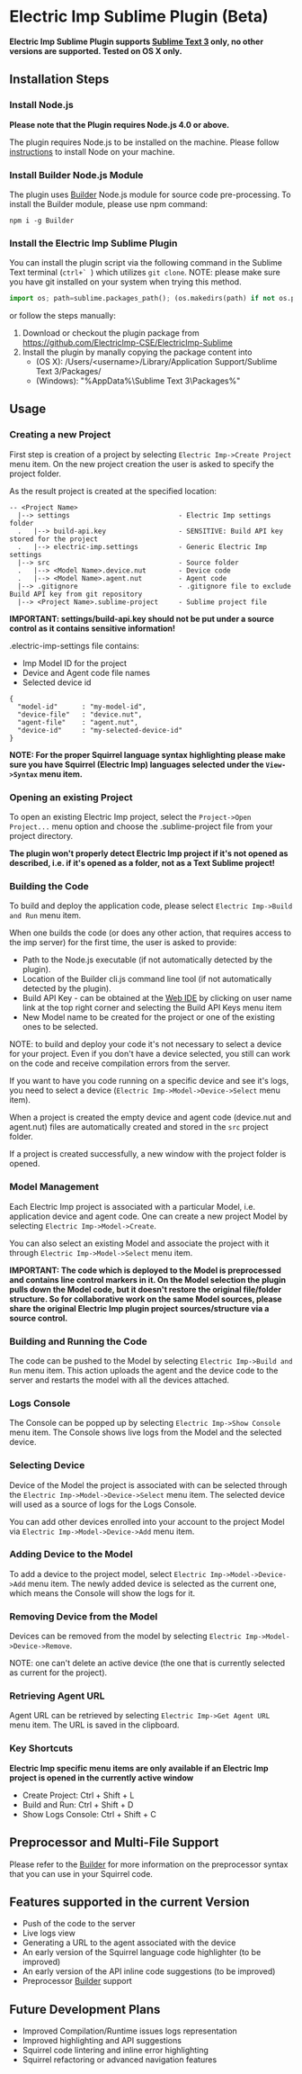 Electric Imp Sublime Plugin (Beta)
==================================

**Electric Imp Sublime Plugin supports [Sublime Text 3](https://www.sublimetext.com/3) only, no other versions are 
supported. Tested on OS X only.**

## Installation Steps

### Install Node.js

**Please note that the Plugin requires Node.js 4.0 or above.**

The plugin requires Node.js to be installed on the machine. Please follow 
[instructions](https://nodejs.org/en/download/package-manager/) to install Node on your machine.
  
### Install Builder Node.js Module

The plugin uses [Builder](https://github.com/electricimp/Builder) Node.js module for source code pre-processing. 
To install the Builder module, please use npm command:

```
npm i -g Builder
```

### Install the Electric Imp Sublime Plugin

You can install the plugin script via the following command in the Sublime Text terminal (``ctrl+` ``) 
which utilizes `git clone`. NOTE: please make sure you have git installed on your system when trying this method.

```python
import os; path=sublime.packages_path(); (os.makedirs(path) if not os.path.exists(path) else None); window.run_command('exec', {'cmd': ['git', 'clone', 'https://github.com/electricimp/ElectricImp-Sublime.git', 'imp-developer'], 'working_dir': path}); window.run_command('exec', {'cmd': ['git', 'pull'], 'working_dir': os.path.join(path, "imp-developer")})
```

or follow the steps manually:

1. Download or checkout the plugin package from https://github.com/ElectricImp-CSE/ElectricImp-Sublime
2. Install the plugin by manally copying the package content into
    - (OS X): /Users/&lt;username&gt;/Library/Application Support/Sublime Text 3/Packages/
    - (Windows): "%AppData%\Sublime Text 3\Packages\%"

## Usage

### Creating a new Project

First step is creation of a project by selecting ``Electric Imp->Create Project`` menu item. On the new project creation 
the user is asked to specify the project folder.

As the result project is created at the specified location:

```
-- <Project Name>
  |--> settings                           - Electric Imp settings folder
  .   |--> build-api.key                  - SENSITIVE: Build API key stored for the project
  .   |--> electric-imp.settings          - Generic Electric Imp settings
  |--> src                                - Source folder 
  .   |--> <Model Name>.device.nut        - Device code
  .   |--> <Model Name>.agent.nut         - Agent code
  |--> .gitignore                         - .gitignore file to exclude Build API key from git repository
  |--> <Project Name>.sublime-project     - Sublime project file
```

**IMPORTANT: settings/build-api.key should not be put under a source control as it contains sensitive information!**

<Project Name>.electric-imp-settings file contains:

- Imp Model ID for the project
- Device and Agent code file names
- Selected device id

```
{
  "model-id"      : "my-model-id",
  "device-file"   : "device.nut",
  "agent-file"    : "agent.nut",
  "device-id"     : "my-selected-device-id"
}
```

**NOTE: For the proper Squirrel language syntax highlighting please make sure you have Squirrel (Electric Imp) 
languages selected under the ``View->Syntax`` menu item.** 

### Opening an existing Project

To open an existing Electric Imp project, select the ``Project->Open Project...`` menu option and choose the 
<Project Name>.sublime-project file from your project directory.

**The plugin won't properly detect Electric Imp project if it's not opened as described, i.e. if it's opened
as a folder, not as a Text Sublime project!**

### Building the Code

To build and deploy the application code, please select ``Electric Imp->Build and Run`` menu item.

When one builds the code (or does any other action, that requires access to the imp server) for the first time, the user 
is asked to provide:

- Path to the Node.js executable (if not automatically detected by the plugin).
- Location of the Builder cli.js command line tool (if not automatically detected by the plugin).
- Build API Key - can be obtained at the [Web IDE](https://ide.electricimp.com) by clicking on user name link at the 
top right corner and selecting the Build API Keys menu item 
- New Model name to be created for the project or one of the existing ones to be selected.

NOTE: to build and deploy your code it's not necessary to select a device for your project. Even if you don't have a 
device selected, you still can work on the code and receive compilation errors from the server.

If you want to have you code running on a specific device and see it's logs, you need to select a device 
(``Electric Imp->Model->Device->Select`` menu item).

When a project is created the empty device and agent code (device.nut and agent.nut) files are automatically created 
and stored in the ``src`` project folder.

If a project is created successfully, a new window with the project folder is opened. 

### Model Management

Each Electric Imp project is associated with a particular Model, i.e. application device and agent code.
One can create a new project Model by selecting ``Electric Imp->Model->Create``. 

You can also select an existing Model and associate the project with it through ``Electric Imp->Model->Select`` menu item.

**IMPORTANT: The code which is deployed to the Model is preprocessed and contains line control markers in it. On the Model
selection the plugin pulls down the Model code, but it doesn't restore the original file/folder structure.
So for collaborative work on the same Model sources, please share the original Electric Imp plugin project sources/structure 
via a source control.**

### Building and Running the Code

The code can be pushed to the Model by selecting ``Electric Imp->Build and Run`` menu item. 
This action uploads the agent and the device code to the server and restarts the model with all the devices attached.

### Logs Console

The Console can be popped up by selecting ``Electric Imp->Show Console`` menu item. The Console shows live logs
from the Model and the selected device.

### Selecting Device

Device of the Model the project is associated with can be selected through the 
``Electric Imp->Model->Device->Select`` menu item. The selected device will used as a source of logs for the Logs Console.

You can add other devices enrolled into your account to the project Model via ``Electric Imp->Model->Device->Add`` menu item. 

### Adding Device to the Model

To add a device to the project model, select ``Electric Imp->Model->Device->Add`` menu item. The newly added device
is selected as the current one, which means the Console will show the logs for it.

### Removing Device from the Model

Devices can be removed from the model by selecting ``Electric Imp->Model->Device->Remove``.

NOTE: one can't delete an active device (the one that is currently selected as current for the project).

### Retrieving Agent URL

Agent URL can be retrieved by selecting ``Electric Imp->Get Agent URL`` menu item. The URL is saved in the clipboard.

### Key Shortcuts

**Electric Imp specific menu items are only available if an Electric Imp project is opened in the currently active window**

- Create Project: Ctrl + Shift + L
- Build and Run: Ctrl + Shift + D
- Show Logs Console: Ctrl + Shift + C

## Preprocessor and Multi-File Support
 
Please refer to the [Builder](https://github.com/electricimp/Builder) for more information on the preprocessor syntax
that you can use in your Squirrel code.

## Features supported in the current Version

- Push of the code to the server
- Live logs view
- Generating a URL to the agent associated with the device
- An early version of the Squirrel language code highlighter (to be improved)
- An early version of the API inline code suggestions (to be improved)
- Preprocessor [Builder](https://github.com/electricimp/Builder) support

## Future Development Plans

- Improved Compilation/Runtime issues logs representation
- Improved highlighting and API suggestions
- Squirrel code lintering and inline error highlighting
- Squirrel refactoring or advanced navigation features
